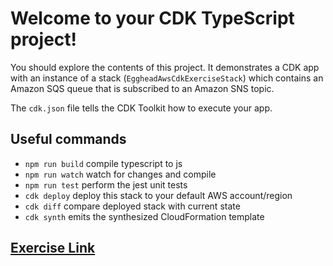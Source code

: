 # Welcome to your CDK TypeScript project!

You should explore the contents of this project. It demonstrates a CDK app with an instance of a stack (`EggheadAwsCdkExerciseStack`)
which contains an Amazon SQS queue that is subscribed to an Amazon SNS topic.

The `cdk.json` file tells the CDK Toolkit how to execute your app.

## Useful commands

 * `npm run build`   compile typescript to js
 * `npm run watch`   watch for changes and compile
 * `npm run test`    perform the jest unit tests
 * `cdk deploy`      deploy this stack to your default AWS account/region
 * `cdk diff`        compare deployed stack with current state
 * `cdk synth`       emits the synthesized CloudFormation template

## [Exercise Link](https://github.com/eggheadio/eggheadio-course-notes/tree/master/build-an-app-with-the-AWS-cloud-development-kit/exercises?ck_subscriber_id=389827363)
